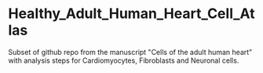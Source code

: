 # Healthy_Adult_Human_Heart_Cell_Atlas
Subset of github repo from the manuscript "Cells of the adult human heart" with analysis steps for Cardiomyocytes, Fibroblasts and Neuronal cells. 
